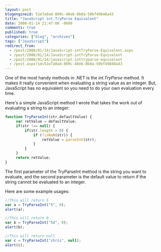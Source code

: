 ```yaml
---
layout: post
blogengineid: 51e7a0ad-809c-40eb-8b8a-50bf49848a43
title: "JavaScript int.TryParse Equivalent"
date: 2008-01-14 21:47:00 -0600
comments: true
published: true
categories: ["blog", "archives"]
tags: ["JavaScript"]
redirect_from: 
  - /post/2008/01/14/JavaScript-intTryParse-Equivalent.aspx
  - /post/2008/01/14/JavaScript-intTryParse-Equivalent
  - /post/2008/01/14/javascript-inttryparse-equivalent
  - /post.aspx?id=51e7a0ad-809c-40eb-8b8a-50bf49848a43
---
```

<!-- more -->

One of the most handy methods in .NET is the *int.TryParse* method. It makes it really convenient when evaluating a string value as an integer. But, JavaScript has no equivalent so you need to do your own evaluation every time.

Here's a simple JavaScript method I wrote that takes the work out of evaluating a string to an integer:

```javascript
function TryParseInt(str,defaultValue) {
     var retValue = defaultValue;
     if(str !== null) {
         if(str.length > 0) {
             if (!isNaN(str)) {
                 retValue = parseInt(str);
             }
         }
     }
     return retValue;
}
```

The first parameter of the TryParseInt method is the string you want to evaluate, and the second parameter is the default value to return if the string cannot be evaluated to an integer.

Here are some example usages:

```javascript
//This will return 5
var a = TryParseInt("5", 0);
alert(a);

//This will return 0
var b = TryParseInt("5d", 0);
alert(b);

//This will return null
var c = TryParseInt("chris", null);
alert(c);
```
